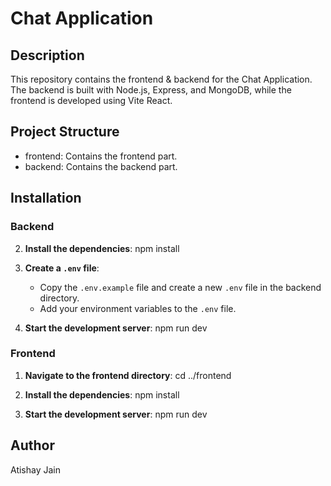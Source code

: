 # Chat Application

## Description

This repository contains the frontend & backend for the Chat Application. The backend is built with Node.js, Express, and MongoDB, while the frontend is developed using Vite React. 

## Project Structure

- frontend: Contains the frontend part.
- backend: Contains the backend part.

## Installation

### Backend

2. **Install the dependencies**:
    npm install

3. **Create a `.env` file**:
    - Copy the `.env.example` file and create a new `.env` file in the backend directory.
    - Add your environment variables to the `.env` file.

4. **Start the development server**:
    npm run dev

### Frontend

1. **Navigate to the frontend directory**:
    cd ../frontend

2. **Install the dependencies**:
    npm install

3. **Start the development server**:
    npm run dev

## Author

Atishay Jain

